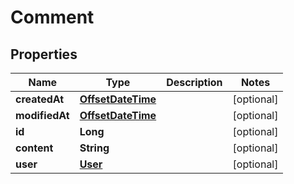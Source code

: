 # Comment

## Properties
Name | Type | Description | Notes
------------ | ------------- | ------------- | -------------
**createdAt** | [**OffsetDateTime**](OffsetDateTime.md) |  |  [optional]
**modifiedAt** | [**OffsetDateTime**](OffsetDateTime.md) |  |  [optional]
**id** | **Long** |  |  [optional]
**content** | **String** |  |  [optional]
**user** | [**User**](User.md) |  |  [optional]
